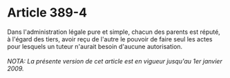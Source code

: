 # Article 389-4

Dans l'administration légale pure et simple, chacun des parents est réputé, à l'égard des tiers, avoir reçu de l'autre le pouvoir de faire seul les actes pour lesquels un tuteur n'aurait besoin d'aucune autorisation.<br/><br/><i>NOTA:  La présente version de cet article est en vigueur jusqu'au 1er janvier 2009.</i>